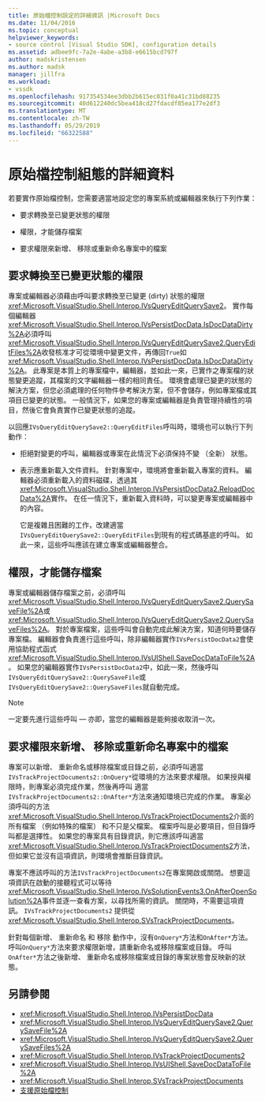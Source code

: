 ```yaml
---
title: 原始檔控制設定的詳細資訊 |Microsoft Docs
ms.date: 11/04/2016
ms.topic: conceptual
helpviewer_keywords:
- source control [Visual Studio SDK], configuration details
ms.assetid: adbee9fc-7a2e-4abe-a3b8-e6615bcd797f
author: madskristensen
ms.author: madsk
manager: jillfra
ms.workload:
- vssdk
ms.openlocfilehash: 917354534ee3dbb2b615ec031f0a41c31bd88235
ms.sourcegitcommit: 40d612240dc5bea418cd27fdacdf85ea177e2df3
ms.translationtype: MT
ms.contentlocale: zh-TW
ms.lasthandoff: 05/29/2019
ms.locfileid: "66322588"
---
```

# <a name="source-control-configuration-details"></a>原始檔控制組態的詳細資料
若要實作原始檔控制，您需要適當地設定您的專案系統或編輯器來執行下列作業：

- 要求轉換至已變更狀態的權限

- 權限，才能儲存檔案

- 要求權限來新增、 移除或重新命名專案中的檔案

## <a name="request-permission-to-transition-to-changed-state"></a>要求轉換至已變更狀態的權限
 專案或編輯器必須藉由呼叫要求轉換至已變更 (dirty) 狀態的權限<xref:Microsoft.VisualStudio.Shell.Interop.IVsQueryEditQuerySave2>。 實作每個編輯器<xref:Microsoft.VisualStudio.Shell.Interop.IVsPersistDocData.IsDocDataDirty%2A>必須呼叫<xref:Microsoft.VisualStudio.Shell.Interop.IVsQueryEditQuerySave2.QueryEditFiles%2A>收發核准才可從環境中變更文件，再傳回`True`如<xref:Microsoft.VisualStudio.Shell.Interop.IVsPersistDocData.IsDocDataDirty%2A>。 此專案是本質上的專案檔中，編輯器，並如此一來，已實作之專案檔的狀態變更追蹤，其檔案的文字編輯器一樣的相同責任。 環境會處理已變更的狀態的解決方案，但您必須處理的任何物件參考解決方案，但不會儲存，例如專案檔或其項目已變更的狀態。 一般情況下，如果您的專案或編輯器是負責管理持續性的項目，然後它會負責實作已變更狀態的追蹤。

 以回應`IVsQueryEditQuerySave2::QueryEditFiles`呼叫時，環境也可以執行下列動作：

- 拒絕對變更的呼叫，編輯器或專案在此情況下必須保持不變 （全新） 狀態。

- 表示應重新載入文件資料。 針對專案中，環境將會重新載入專案的資料。 編輯器必須重新載入的資料磁碟，透過其<xref:Microsoft.VisualStudio.Shell.Interop.IVsPersistDocData2.ReloadDocData%2A>實作。 在任一情況下，重新載入資料時，可以變更專案或編輯器中的內容。

  它是複雜且困難的工作，改建適當`IVsQueryEditQuerySave2::QueryEditFiles`到現有的程式碼基底的呼叫。 如此一來，這些呼叫應該在建立專案或編輯器整合。

## <a name="request-permission-to-save-a-file"></a>權限，才能儲存檔案
 專案或編輯器儲存檔案之前，必須呼叫<xref:Microsoft.VisualStudio.Shell.Interop.IVsQueryEditQuerySave2.QuerySaveFile%2A>或<xref:Microsoft.VisualStudio.Shell.Interop.IVsQueryEditQuerySave2.QuerySaveFiles%2A>。 對於專案檔案，這些呼叫會自動完成此解決方案，知道何時要儲存專案檔。 編輯器會負責進行這些呼叫，除非編輯器實作`IVsPersistDocData2`會使用協助程式函式<xref:Microsoft.VisualStudio.Shell.Interop.IVsUIShell.SaveDocDataToFile%2A>。 如果您的編輯器實作`IVsPersistDocData2`中，如此一來，然後呼叫`IVsQueryEditQuerySave2::QuerySaveFile`或`IVsQueryEditQuerySave2::QuerySaveFiles`就自動完成。

> [!NOTE]
> 一定要先進行這些呼叫 — 亦即，當您的編輯器是能夠接收取消一次。

## <a name="request-permission-to-add-remove-or-rename-files-in-the-project"></a>要求權限來新增、 移除或重新命名專案中的檔案
 專案可以新增、 重新命名或移除檔案或目錄之前，必須呼叫適當`IVsTrackProjectDocuments2::OnQuery*`從環境的方法來要求權限。 如果授與權限時，則專案必須完成作業，然後再呼叫 適當`IVsTrackProjectDocuments2::OnAfter*`方法來通知環境已完成的作業。 專案必須呼叫的方法<xref:Microsoft.VisualStudio.Shell.Interop.IVsTrackProjectDocuments2>介面的所有檔案 （例如特殊的檔案） 和不只是父檔案。 檔案呼叫是必要項目，但目錄呼叫都是選擇性。 如果您的專案具有目錄資訊，則它應該呼叫適當<xref:Microsoft.VisualStudio.Shell.Interop.IVsTrackProjectDocuments2>方法，但如果它並沒有這項資訊，則環境會推斷目錄資訊。

 專案不應該呼叫的方法`IVsTrackProjectDocuments2`在專案開啟或關閉。 想要這項資訊在啟動的接聽程式可以等待<xref:Microsoft.VisualStudio.Shell.Interop.IVsSolutionEvents3.OnAfterOpenSolution%2A>事件並逐一查看方案，以尋找所需的資訊。 關閉時，不需要這項資訊。 `IVsTrackProjectDocuments2` 提供從<xref:Microsoft.VisualStudio.Shell.Interop.SVsTrackProjectDocuments>。

 針對每個新增、 重新命名 和 移除 動作中，沒有`OnQuery*`方法和`OnAfter*`方法。 呼叫`OnQuery*`方法來要求權限新增，請重新命名或移除檔案或目錄。 呼叫`OnAfter*`方法之後新增、 重新命名或移除檔案或目錄的專案狀態會反映新的狀態。

## <a name="see-also"></a>另請參閱

- <xref:Microsoft.VisualStudio.Shell.Interop.IVsPersistDocData>
- <xref:Microsoft.VisualStudio.Shell.Interop.IVsQueryEditQuerySave2.QuerySaveFile%2A>
- <xref:Microsoft.VisualStudio.Shell.Interop.IVsQueryEditQuerySave2.QuerySaveFiles%2A>
- <xref:Microsoft.VisualStudio.Shell.Interop.IVsTrackProjectDocuments2>
- <xref:Microsoft.VisualStudio.Shell.Interop.IVsUIShell.SaveDocDataToFile%2A>
- <xref:Microsoft.VisualStudio.Shell.Interop.SVsTrackProjectDocuments>
- [支援原始檔控制](../../extensibility/internals/supporting-source-control.md)